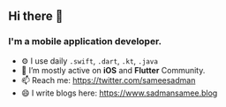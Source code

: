 ## Hi there 👋

### I'm a mobile application developer.

- ⚙️ I use daily `.swift`, `.dart`, `.kt`, `.java`
- 👯 I’m mostly active on **iOS** and **Flutter** Community.
- 📫 Reach me: https://twitter.com/sameesadman
- 😄 I write blogs here: https://www.sadmansamee.blog
